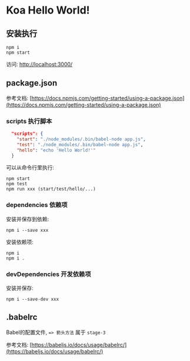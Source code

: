 # Koa Hello World!

## 安装执行

```
npm i 
npm start
```

访问: [http://localhost:3000/](http://localhost:3000/)

## package.json

参考文档: [https://docs.npmjs.com/getting-started/using-a-package.json](https://docs.npmjs.com/getting-started/using-a-package.json)

### scripts 执行脚本

```json
  "scripts": {
    "start": "./node_modules/.bin/babel-node app.js",
    "test": "./node_modules/.bin/babel-node app.js",
    "hello": "echo 'Hello World!'"
  }
```

可以从命令行里执行:

```
npm start
npm test
npm run xxx (start/test/hello/...)
```

### dependencies 依赖项

安装并保存到依赖:

```
npm i --save xxx
```

安装依赖项:

```
npm i
npm i .
```

### devDependencies 开发依赖项

安装并保存:

```
npm i --save-dev xxx
```

## .babelrc

Babel的配置文件, `=> 箭头方法` 属于 `stage-3`

参考文档: [https://babeljs.io/docs/usage/babelrc/](https://babeljs.io/docs/usage/babelrc/)
